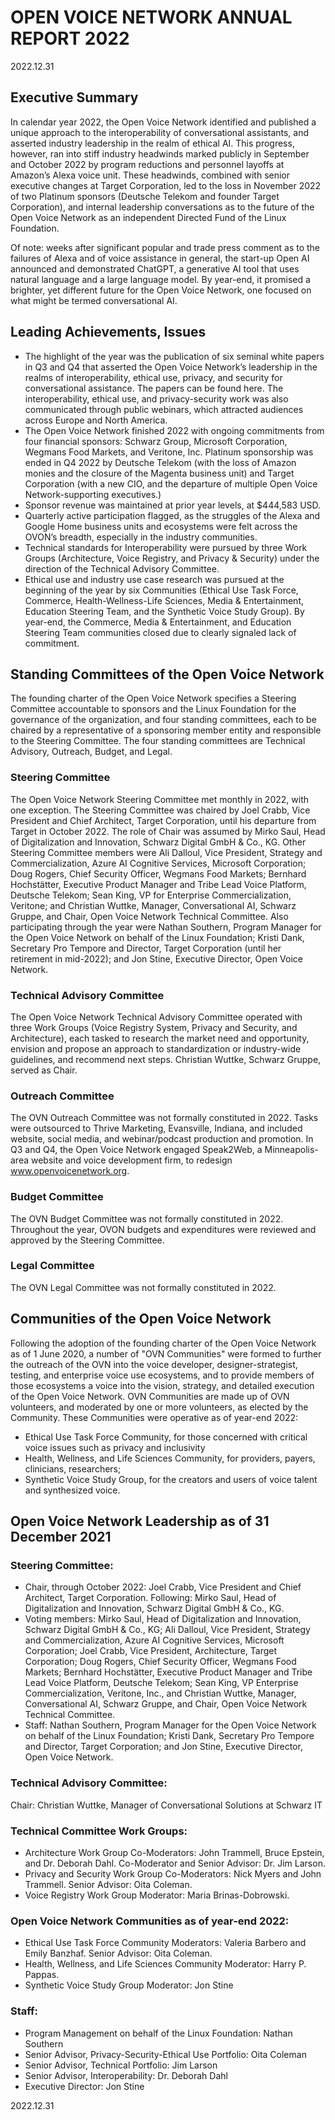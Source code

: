 # OPEN VOICE NETWORK ANNUAL REPORT 2022 

2022.12.31

## Executive Summary 

In calendar year 2022, the Open Voice Network identified and published a unique approach to the interoperability of conversational assistants, and asserted industry leadership in the realm of ethical AI.  This progress, however, ran into stiff industry headwinds marked publicly in September and October 2022 by program reductions and personnel layoffs at Amazon’s Alexa voice unit.  These headwinds, combined with senior executive changes at Target Corporation, led to the loss in November 2022 of two Platinum sponsors (Deutsche Telekom and founder Target Corporation), and internal leadership conversations as to the future of the Open Voice Network as an independent Directed Fund of the Linux Foundation.

Of note: weeks after significant popular and trade press comment as to the failures of Alexa and of voice assistance in general, the start-up Open AI announced and demonstrated ChatGPT, a generative AI tool that uses natural language and a large language model.  By year-end, it promised a brighter, yet different future for the Open Voice Network, one focused on what might be termed conversational AI. 

## Leading Achievements, Issues 

* The highlight of the year was the publication of six seminal white papers in Q3 and Q4 that asserted the Open Voice Network’s leadership in the realms of interoperability, ethical use, privacy, and security for conversational assistance.  The papers can be found here. The interoperability, ethical use, and privacy-security work was also communicated through public webinars, which attracted audiences across Europe and North America.
* The Open Voice Network finished 2022 with ongoing commitments from four financial sponsors:  Schwarz Group, Microsoft Corporation, Wegmans Food Markets, and Veritone, Inc.   Platinum sponsorship was ended in Q4 2022 by Deutsche Telekom (with the loss of Amazon monies and the closure of the Magenta business unit) and Target Corporation (with a new CIO, and the departure of multiple Open Voice Network-supporting executives.)
* Sponsor revenue was maintained at prior year levels, at $444,583 USD.
* Quarterly active participation flagged, as the struggles of the Alexa and Google Home business units and ecosystems were felt across the OVON’s breadth, especially in the industry communities.
* Technical standards for Interoperability were pursued by three Work Groups (Architecture, Voice Registry, and Privacy & Security) under the direction of the Technical Advisory Committee.
* Ethical use and industry use case research was pursued at the beginning of the year by six Communities (Ethical Use Task Force, Commerce, Health-Wellness-Life Sciences, Media & Entertainment, Education Steering Team, and the Synthetic Voice Study Group).   By year-end, the Commerce, Media & Entertainment, and Education Steering Team communities closed due to clearly signaled lack of commitment.

## Standing Committees of the Open Voice Network 

The founding charter of the Open Voice Network specifies a Steering Committee accountable to sponsors and the Linux Foundation for the governance of the organization, and four standing committees, each to be chaired by a representative of a sponsoring member entity and responsible to the Steering Committee. The four standing committees are Technical Advisory, Outreach, Budget, and Legal.

### Steering Committee 

The Open Voice Network Steering Committee met monthly in 2022, with one exception.  The Steering Committee was chaired by Joel Crabb, Vice President and Chief Architect, Target Corporation, until his departure from Target in October 2022.  The role of Chair was assumed by Mirko Saul, Head of Digitalization and Innovation, Schwarz Digital GmbH & Co., KG.  Other Steering Committee members were Ali Dalloul, Vice President, Strategy and Commercialization, Azure AI Cognitive Services, Microsoft Corporation; Doug Rogers, Chief Security Officer, Wegmans Food Markets; Bernhard Hochstätter, Executive Product Manager and Tribe Lead Voice Platform, Deutsche Telekom; Sean King, VP for Enterprise Commercialization, Veritone; and Christian Wuttke, Manager, Conversational AI, Schwarz Gruppe, and Chair, Open Voice Network Technical Committee.   Also participating through the year were Nathan Southern, Program Manager for the Open Voice Network on behalf of the Linux Foundation; Kristi Dank, Secretary Pro Tempore and Director, Target Corporation (until her retirement in mid-2022); and Jon Stine, Executive Director, Open Voice Network.

### Technical Advisory Committee 

The Open Voice Network Technical Advisory Committee operated with three Work Groups (Voice Registry System, Privacy and Security, and Architecture), each tasked to research the market need and opportunity, envision and propose an approach to standardization or industry-wide guidelines, and recommend next steps.  Christian Wuttke, Schwarz Gruppe, served as Chair.  

### Outreach Committee 

The OVN Outreach Committee was not formally constituted in 2022.   Tasks were outsourced to Thrive Marketing, Evansville, Indiana, and included website, social media, and webinar/podcast production and promotion.  In Q3 and Q4, the Open Voice Network engaged Speak2Web, a Minneapolis-area website and voice development firm, to redesign www.openvoicenetwork.org. 

### Budget Committee 

The OVN Budget Committee was not formally constituted in 2022. Throughout the year, OVON budgets and expenditures were reviewed and approved by the Steering Committee.

### Legal Committee 

The OVN Legal Committee was not formally constituted in 2022.

## Communities of the Open Voice Network 

Following the adoption of the founding charter of the Open Voice Network as of 1 June 2020, a number of "OVN Communities" were formed to further the outreach of the OVN into the voice developer, designer-strategist, testing, and enterprise voice use ecosystems, and to provide members of those ecosystems a voice into the vision, strategy, and detailed execution of the Open Voice Network.
OVN Communities are made up of OVN volunteers, and moderated by one or more volunteers, as elected by the Community.   These Communities were operative as of year-end 2022: 

* Ethical Use Task Force Community, for those concerned with critical voice issues such as privacy and inclusivity
* Health, Wellness, and Life Sciences Community, for providers, payers, clinicians, researchers;
* Synthetic Voice Study Group, for the creators and users of voice talent and synthesized voice. 

## Open Voice Network Leadership as of 31 December 2021 

### Steering Committee:

* Chair, through October 2022:  Joel Crabb, Vice President and Chief Architect, Target Corporation.  Following:  Mirko Saul, Head of Digitalization and Innovation, Schwarz Digital GmbH & Co., KG.   
* Voting members: Mirko Saul, Head of Digitalization and Innovation, Schwarz Digital GmbH & Co., KG; Ali Dalloul, Vice President, Strategy and Commercialization, Azure AI Cognitive Services, Microsoft Corporation; Joel Crabb, Vice President, Architecture, Target Corporation; Doug Rogers, Chief Security Officer, Wegmans Food Markets; Bernhard Hochstätter, Executive Product Manager and Tribe Lead Voice Platform, Deutsche Telekom; Sean King, VP Enterprise Commercialization, Veritone, Inc., and Christian Wuttke, Manager, Conversational AI, Schwarz Gruppe, and Chair, Open Voice Network Technical Committee.   
* Staff:  Nathan Southern, Program Manager for the Open Voice Network on behalf of the Linux Foundation; Kristi Dank, Secretary Pro Tempore and Director, Target Corporation; and Jon Stine, Executive Director, Open Voice Network.

### Technical Advisory Committee:

Chair: Christian Wuttke, Manager of Conversational Solutions at Schwarz IT

### Technical Committee Work Groups:

* Architecture Work Group Co-Moderators:  John Trammell, Bruce Epstein, and Dr. Deborah Dahl.  Co-Moderator and Senior Advisor:  Dr. Jim Larson.
* Privacy and Security Work Group Co-Moderators:  Nick Myers and John Trammell.  Senior Advisor:  Oita Coleman.
* Voice Registry Work Group Moderator:  Maria Brinas-Dobrowski.

### Open Voice Network Communities as of year-end 2022:

* Ethical Use Task Force Community Moderators:  Valeria Barbero and Emily Banzhaf.  Senior Advisor: Oita Coleman. 
* Health, Wellness, and Life Sciences Community Moderator:  Harry P. Pappas. 
* Synthetic Voice Study Group Moderator:  Jon Stine

### Staff:

* Program Management on behalf of the Linux Foundation:  Nathan Southern
* Senior Advisor, Privacy-Security-Ethical Use Portfolio:  Oita Coleman
* Senior Advisor, Technical Portfolio:  Jim Larson
* Senior Advisor, Interoperability:  Dr. Deborah Dahl
* Executive Director:  Jon Stine

2022.12.31
